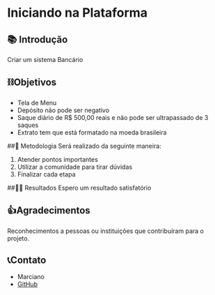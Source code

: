
# Iniciando na Plataforma

## 📚 Introdução
Criar um sistema Bancário 

## ⛓Objetivos
- Tela de Menu
- Depósito não pode ser negativo
- Saque diário de R$ 500,00 reais e não pode ser ultrapassado de 3 saques
- Extrato tem que está formatado na moeda brasileira

##📖 Metodologia
Será realizado da seguinte maneira:
1. Atender pontos importantes
2. Utilizar a comunidade para tirar dúvidas
3. Finalizar cada etapa 

##👨‍🎓 Resultados
Espero um resultado satisfatório


## 👍Agradecimentos
Reconhecimentos a pessoas ou instituições que contribuíram para o projeto.

## 📞Contato
- Marciano 
- [GitHub](https://github.com/marpinheiro)

